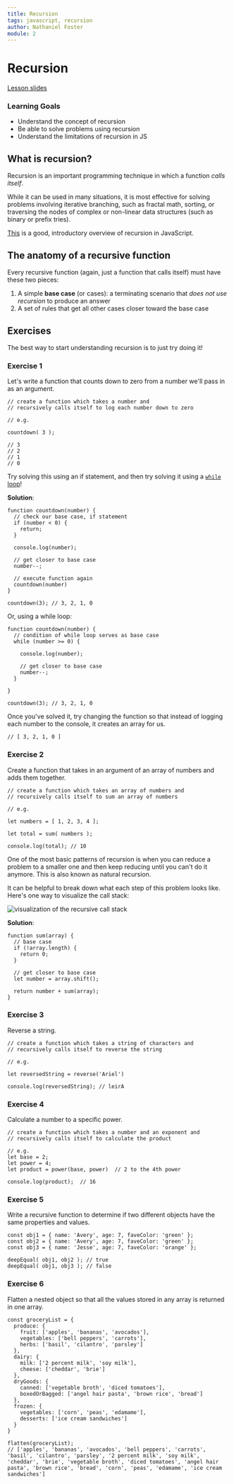 ```yaml
---
title: Recursion
tags: javascript, recursion
author: Nathaniel Foster
module: 2
---
```


# Recursion

[Lesson slides](https://docs.google.com/presentation/d/1YBIDg5euXLlPjwS3e4H_GpBMAlJfon1AlhC8vDOBZes/)

### Learning Goals

- Understand the concept of recursion
- Be able to solve problems using recursion
- Understand the limitations of recursion in JS

## What is recursion?

Recursion is an important programming technique in which a function _calls itself_.

While it can be used in many situations, it is most effective for solving problems involving iterative branching, such as fractal math, sorting, or traversing the nodes of complex or non-linear data structures (such as binary or prefix tries).

[This](https://www.sitepoint.com/recursion-functional-javascript/) is a good, introductory overview of recursion in JavaScript.

## The anatomy of a recursive function

Every recursive function (again, just a function that calls itself) must have these two pieces:

1. A simple **base case** (or cases): a terminating scenario that _does not use recursion_ to produce an answer
2. A set of rules that get all other cases closer toward the base case

## Exercises

The best way to start understanding recursion is to just try doing it!

### Exercise 1

Let's write a function that counts down to zero from a number we'll pass in as an argument.

```
// create a function which takes a number and 
// recursively calls itself to log each number down to zero

// e.g.

countdown( 3 );

// 3
// 2
// 1
// 0
```

Try solving this using an if statement, and then try solving it using a [`while` loop](https://developer.mozilla.org/en-US/docs/Web/JavaScript/Reference/Statements/while)!

**Solution**:

```
function countdown(number) {
  // check our base case, if statement
  if (number < 0) {
    return;
  }
  
  console.log(number);
  
  // get closer to base case
  number--;
  
  // execute function again
  countdown(number)
}

countdown(3); // 3, 2, 1, 0
```

Or, using a while loop:

```
function countdown(number) {
  // condition of while loop serves as base case
  while (number >= 0) {
  
    console.log(number);
    
    // get closer to base case
    number--;
  }
  
}

countdown(3); // 3, 2, 1, 0
```

Once you've solved it, try changing the function so that instead of logging each number to the console, it creates an array for us.

```
// [ 3, 2, 1, 0 ]
```

### Exercise 2

Create a function that takes in an argument of an array of numbers and adds them together.

```
// create a function which takes an array of numbers and 
// recursively calls itself to sum an array of numbers

// e.g.

let numbers = [ 1, 2, 3, 4 ];

let total = sum( numbers );

console.log(total); // 10
```

One of the most basic patterns of recursion is when you can reduce a problem to a smaller one and then keep reducing until you can't do it anymore. This is also known as natural recursion.

It can be helpful to break down what each step of this problem looks like. Here's one way to visualize the call stack:

![visualization of the recursive call stack](https://i.imgur.com/aIORoWT.png)

**Solution**:

```
function sum(array) {
  // base case
  if (!array.length) {
    return 0;
  }
  
  // get closer to base case
  let number = array.shift();
  
  return number + sum(array);
}
```

### Exercise 3

Reverse a string.

```
// create a function which takes a string of characters and
// recursively calls itself to reverse the string

// e.g.

let reversedString = reverse('Ariel')

console.log(reversedString); // leirA
```

### Exercise 4

Calculate a number to a specific power.

```
// create a function which takes a number and an exponent and
// recursively calls itself to calculate the product

// e.g.
let base = 2;
let power = 4;
let product = power(base, power)  // 2 to the 4th power

console.log(product);  // 16
```

### Exercise 5

Write a recursive function to determine if two different objects have the same properties and values.

```
const obj1 = { name: 'Avery', age: 7, faveColor: 'green' };
const obj2 = { name: 'Avery', age: 7, faveColor: 'green' };
const obj3 = { name: 'Jesse', age: 7, faveColor: 'orange' };

deepEqual( obj1, obj2 ); // true
deepEqual( obj1, obj3 ); // false
```

### Exercise 6

Flatten a nested object so that all the values stored in any array is returned in one array.

```
const groceryList = {
  produce: {
    fruit: ['apples', 'bananas', 'avocados'],
    vegetables: ['bell peppers', 'carrots'],
    herbs: ['basil', 'cilantro', 'parsley']
  },
  dairy: {
    milk: ['2 percent milk', 'soy milk'],
    cheese: ['cheddar', 'brie']
  },
  dryGoods: {
    canned: ['vegetable broth', 'diced tomatoes'],
    boxedOrBagged: ['angel hair pasta', 'brown rice', 'bread']
  },
  frozen: {
    vegetables: ['corn', 'peas', 'edamame'],
    desserts: ['ice cream sandwiches']
  }
}

flatten(groceryList);
// ['apples', 'bananas', 'avocados', 'bell peppers', 'carrots', 'basil', 'cilantro', 'parsley', '2 percent milk', 'soy milk', 'cheddar', 'brie', 'vegetable broth', 'diced tomatoes', 'angel hair pasta', 'brown rice', 'bread', 'corn', 'peas', 'edamame', 'ice cream sandwiches']
```

